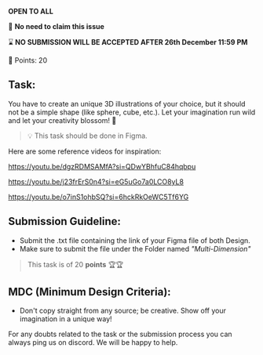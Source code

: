 **OPEN TO ALL**

📢 **No need to claim this issue**

⌛ **NO SUBMISSION WILL BE ACCEPTED AFTER 26th December 11:59 PM**

🔎 Points: 20

## Task:

You have to create an unique 3D illustrations of your choice, but it should not be a simple shape (like sphere, cube, etc.). Let your imagination run wild and let your creativity blossom!  💫

> 💡 This task should be done in Figma.
> 

Here are some reference videos for inspiration:

https://youtu.be/dgzRDMSAMfA?si=QDwYBhfuC84hqbpu

https://youtu.be/j23frErS0n4?si=eG5uGo7a0LCO8yL8

https://youtu.be/o7inS1ohbSQ?si=6hckRkOeWC5Tf6YG

## **Submission Guideline:**

- Submit the .txt file containing the link of your Figma file  of both Design.
- Make sure to submit the file under the Folder named *"Multi-Dimension"*

> This task is of 20 **points** 🏆🏆
> 

## **MDC (Minimum Design Criteria):**

- Don't copy straight from any source; be creative. Show off your imagination in a unique way!

For any doubts related to the task or the submission process you can always ping us on discord. We will be happy to help.
